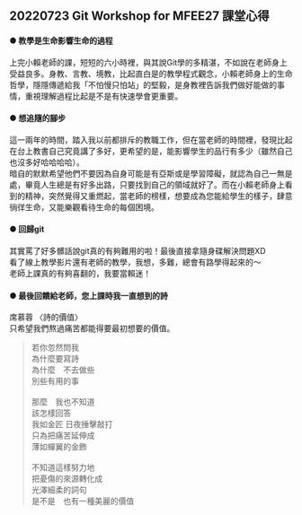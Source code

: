 ## 20220723 Git Workshop for MFEE27 課堂心得

#### ● 教學是生命影響生命的過程
上完小賴老師的課，短短的六小時裡，與其說Git學的多精湛，不如說在老師身上受益良多。身教、言教、境教，比起直白是的教學程式觀念，小賴老師身上的生命哲學，隱隱傳遞給我「不怕慢只怕站」的堅毅，是身教裡告訴我們做好能做的事情，重視理解過程比起是不是有快速學會更重要。

#### ● 想追隨的腳步
這一兩年的時間，踏入我以前都排斥的教職工作，但在當老師的時間裡，發現比起在台上教書自己究竟講了多好，更希望的是，能影響學生的品行有多少（雖然自己也沒多好哈哈哈哈）。<br>
暗自的默默希望他們不要因為自身可能是有亞斯或是學習障礙，就認為自己一無是處，畢竟人生總是有好多出路，只要找到自己的領域就好了。而在小賴老師身上看到的精神，突然覺得又重燃起，當老師的榜樣，想要成為您能給學生的樣子，肆意徜徉生命，又能樂觀看待生命的每個困境。

#### ● 回歸git
其實罵了好多髒話說git真的有夠難用的啦！最後直接拿隨身碟解決問題XD<br>
看了線上教學影片還有老師的教學，我想，多難，總會有路學得起來的～<br>
老師上課真的有夠喜翻的，我要當賴迷！

#### ● 最後回饋給老師，您上課時我一直想到的詩
席慕蓉 〈詩的價值〉<br>
只希望我們熬過痛苦都能得要最初想要的價值。

>若你忽然問我<br>
為什麼要寫詩<br>
為什麼　不去做些<br>
別些有用的事<br>
><br>
>那麼　我也不知道<br>
該怎樣回答<br>
我如金匠<span> </span>日夜捶擊敲打<br>
只為把痛苦延伸成<br>
薄如蟬翼的金飾<br>
><br>
>不知道這樣努力地<br>
把憂傷的來源轉化成<br>
光澤細柔的詞句<br>
是不是　也有一種美麗的價值<br>







